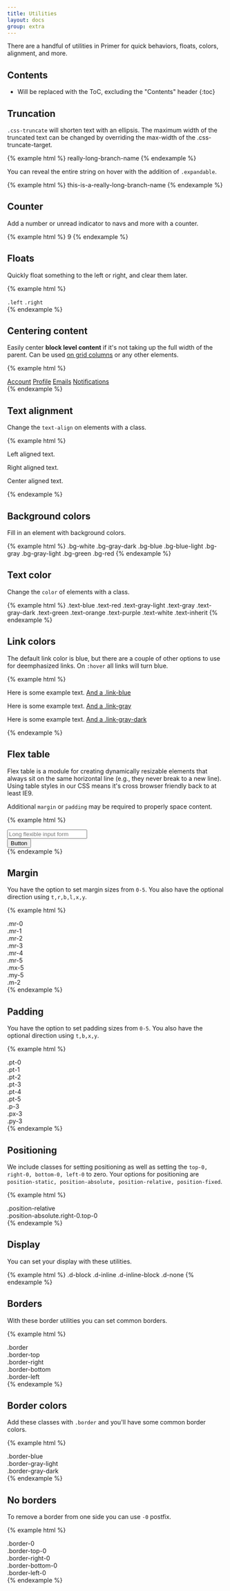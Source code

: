 ```yaml
---
title: Utilities
layout: docs
group: extra
---
```


There are a handful of utilities in Primer for quick behaviors, floats, colors, alignment, and more.

## Contents

* Will be replaced with the ToC, excluding the "Contents" header
{:toc}

## Truncation

`.css-truncate` will shorten text with an ellipsis. The maximum width of the truncated text can be changed by overriding the max-width of the .css-truncate-target.

{% example html %}
<span class="branch-ref css-truncate css-truncate-target">
  really-long-branch-name
</span>
{% endexample %}

You can reveal the entire string on hover with the addition of `.expandable`.

{% example html %}
<span class="css-truncate expandable">
  <span class="branch-ref css-truncate-target">this-is-a-really-long-branch-name</span>
</span>
{% endexample %}

## Counter

Add a number or unread indicator to navs and more with a counter.

{% example html %}
<span class="counter">9</span>
{% endexample %}

## Floats

Quickly float something to the left or right, and clear them later.

{% example html %}
<div class="clearfix">
  <code class="left">.left</code>
  <code class="right">.right</code>
</div>
{% endexample %}

## Centering content

Easily center **block level content** if it's not taking up the full width of the parent. Can be used [on grid columns](/layout/#centered) or any other elements.

{% example html %}
<nav class="menu centered">
  <a class="menu-item selected" href="#">Account</a>
  <a class="menu-item" href="#">Profile</a>
  <a class="menu-item" href="#">Emails</a>
  <a class="menu-item" href="#">Notifications</a>
</nav>
{% endexample %}


## Text alignment

Change the `text-align` on elements with a class.

{% example html %}
<p class="text-left">Left aligned text.</p>
<p class="text-right">Right aligned text.</p>
<p class="text-center">Center aligned text.</p>
{% endexample %}

## Background colors

Fill in an element with background colors.

{% example html %}
<span class="d-inline-block p-3 bg-white">.bg-white</span>
<span class="d-inline-block p-3 bg-gray-dark text-white">.bg-gray-dark</span>
<span class="d-inline-block p-3 bg-blue">.bg-blue</span>
<span class="d-inline-block p-3 bg-blue-light">.bg-blue-light</span>
<span class="d-inline-block p-3 bg-gray">.bg-gray</span>
<span class="d-inline-block p-3 bg-gray-light">.bg-gray-light</span>
<span class="d-inline-block p-3 bg-green">.bg-green</span>
<span class="d-inline-block p-3 bg-red">.bg-red</span>
{% endexample %}

## Text color

Change the `color` of elements with a class.

{% example html %}
<span class="text-blue">.text-blue</span>
<span class="text-red">.text-red</span>
<span class="text-gray-light">.text-gray-light</span>
<span class="text-gray">.text-gray</span>
<span class="text-gray-dark">.text-gray-dark</span>
<span class="text-green">.text-green</span>
<span class="text-orange">.text-orange</span>
<span class="text-purple">.text-purple</span>
<span class="text-white bg-gray-dark">.text-white</span>
<span class="text-inherit">.text-inherit</span>
{% endexample %}

## Link colors

The default link color is blue, but there are a couple of other options to use for deemphasized links. On `:hover` all links will turn blue.

{% example html %}
<p>Here is some example text. <a class="link-blue" href="#">And a .link-blue</a></p>
<p>Here is some example text. <a class="link-gray" href="#">And a .link-gray</a></p>
<p>Here is some example text. <a class="link-gray-dark" href="#">And a .link-gray-dark</a></p>
{% endexample %}

## Flex table

Flex table is a module for creating dynamically resizable elements that always sit on the same horizontal line (e.g., they never break to a new line). Using table styles in our CSS means it's cross browser friendly back to at least IE9.

Additional `margin` or `padding` may be required to properly space content.

{% example html %}
<div class="flex-table">
  <div class="flex-table-item flex-table-item-primary">
    <input class="input-block" type="text" placeholder="Long flexible input form">
  </div>
  <div class="flex-table-item">
    <button class="btn" type="button">Button</button>
  </div>
</div>
{% endexample %}

## Margin

You have the option to set margin sizes from `0-5`. You also have the optional direction using `t,r,b,l,x,y`.

{% example html %}
<div class="d-inline-block border p-2 mr-0">.mr-0</div>
<div class="d-inline-block border p-2 mr-1">.mr-1</div>
<div class="d-inline-block border p-2 mr-2">.mr-2</div>
<div class="d-inline-block border p-2 mr-3">.mr-3</div>
<div class="d-inline-block border p-2 mr-4">.mr-4</div>
<div class="d-inline-block border p-2 mr-5">.mr-5</div>
<div class="d-inline-block border p-2 mx-2">.mx-5</div>
<div class="d-inline-block border p-2 my-2">.my-5</div>
<div class="d-inline-block border p-2 m-2">.m-2</div>
{% endexample %}

## Padding

You have the option to set padding sizes from `0-5`. You also have the optional direction using `t,b,x,y`.

{% example html %}
<div class="d-inline-block border pt-0">.pt-0</div>
<div class="d-inline-block border pt-1">.pt-1</div>
<div class="d-inline-block border pt-2">.pt-2</div>
<div class="d-inline-block border pt-3">.pt-3</div>
<div class="d-inline-block border pt-4">.pt-4</div>
<div class="d-inline-block border pt-5">.pt-5</div>
<div class="d-inline-block border p-3">.p-3</div>
<div class="d-inline-block border px-3">.px-3</div>
<div class="d-inline-block border py-3">.py-3</div>
{% endexample %}

## Positioning

We include classes for setting positioning as well as setting the `top-0, right-0, bottom-0, left-0` to zero. Your options for positioning are `position-static, position-absolute, position-relative, position-fixed`.

{% example html %}
<div class="p-3 border position-relative">
  .position-relative
  <div class="border position-absolute right-0 top-0 p-1">.position-absolute.right-0.top-0</div>
</div>
{% endexample %}

## Display

You can set your display with these utilities.

{% example html %}
<span class="border text-center d-block p-2">.d-block</span>
<span class="border text-center d-inline p-2">.d-inline</span>
<span class="border text-center d-inline-block p-2">.d-inline-block</span>
<span class="border text-center d-none p-2">.d-none</span>
{% endexample %}

## Borders

With these border utilities you can set common borders.

{% example html %}
<div class="border p-3 mb-3">.border</div>
<div class="border-top p-3 mb-3">.border-top</div>
<div class="border-right p-3 mb-3">.border-right</div>
<div class="border-bottom p-3 mb-3">.border-bottom</div>
<div class="border-left p-3 mb-3">.border-left</div>
{% endexample %}

## Border colors

Add these classes with `.border` and you'll have some common border colors.

{% example html %}
<div class="border p-3 mb-3 border-blue">.border-blue</div>
<div class="border p-3 mb-3 border-gray-light">.border-gray-light</div>
<div class="border p-3 mb-3 border-gray-dark">.border-gray-dark</div>
{% endexample %}

## No borders

To remove a border from one side you can use `-0` postfix.

{% example html %}
<div class="border border-0 p-3 mb-3">.border-0</div>
<div class="border border-top-0 p-3 mb-3">.border-top-0</div>
<div class="border border-right-0 p-3 mb-3">.border-right-0</div>
<div class="border border-bottom-0 p-3 mb-3">.border-bottom-0</div>
<div class="border border-left-0 p-3 mb-3">.border-left-0</div>
{% endexample %}
